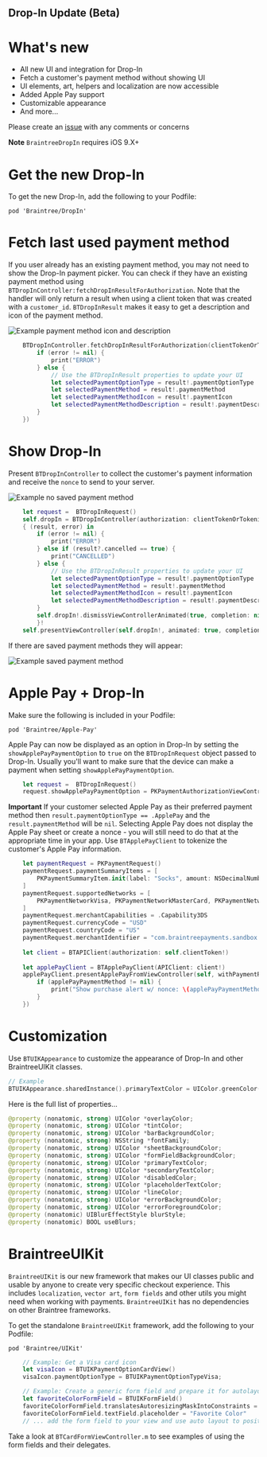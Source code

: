 Drop-In Update (Beta)
------------------------------------

# What's new
- All new UI and integration for Drop-In
- Fetch a customer's payment method without showing UI
- UI elements, art, helpers and localization are now accessible
- Added Apple Pay support
- Customizable appearance
- And more...

Please create an [issue](https://github.braintreeps.com/braintree/braintree-ios/issues) with any comments or concerns

**Note** `BraintreeDropIn` requires iOS 9.X+

# Get the new Drop-In
To get the new Drop-In, add the following to your Podfile:
```
pod 'Braintree/DropIn'
```

# Fetch last used payment method
If you user already has an existing payment method, you may not need to show the Drop-In payment picker. You can check if they have an existing payment method using `BTDropInController:fetchDropInResultForAuthorization`. Note that the handler will only return a result when using a client token that was created with a `customer_id`. `BTDropInResult` makes it easy to get a description and icon of the payment method.

![Example payment method icon and description](saved-paypal-method.png "Example payment method icon and description")

```swift
    BTDropInController.fetchDropInResultForAuthorization(clientTokenOrTokenizationKey, handler: { (result, error) in
        if (error != nil) {
            print("ERROR")
        } else {
            // Use the BTDropInResult properties to update your UI
            let selectedPaymentOptionType = result!.paymentOptionType
            let selectedPaymentMethod = result!.paymentMethod
            let selectedPaymentMethodIcon = result!.paymentIcon
            let selectedPaymentMethodDescription = result!.paymentDescription
        }
    })
```
# Show Drop-In
Present `BTDropInController` to collect the customer's payment information and receive the `nonce` to send to your server.

![Example no saved payment method](no-payment-methods.png "Example no saved payment method")

```swift
    let request =  BTDropInRequest()
    self.dropIn = BTDropInController(authorization: clientTokenOrTokenizationKey, request: request)
    { (result, error) in
        if (error != nil) {
            print("ERROR")
        } else if (result?.cancelled == true) {
            print("CANCELLED")
        } else {
            // Use the BTDropInResult properties to update your UI
            let selectedPaymentOptionType = result!.paymentOptionType
            let selectedPaymentMethod = result!.paymentMethod
            let selectedPaymentMethodIcon = result!.paymentIcon
            let selectedPaymentMethodDescription = result!.paymentDescription
        }
        self.dropIn!.dismissViewControllerAnimated(true, completion: nil)
        }!
    self.presentViewController(self.dropIn!, animated: true, completion: nil)
```

If there are saved payment methods they will appear:

![Example saved payment method](saved-payment-methods.png "Example saved payment method")

# Apple Pay + Drop-In
Make sure the following is included in your Podfile:
```
pod 'Braintree/Apple-Pay'
```

Apple Pay can now be displayed as an option in Drop-In by setting the `showApplePayPaymentOption` to `true` on the `BTDropInRequest` object passed to Drop-In. Usually you'll want to make sure that the device can make a payment when setting `showApplePayPaymentOption`.

```swift
    let request =  BTDropInRequest()
    request.showApplePayPaymentOption = PKPaymentAuthorizationViewController.canMakePaymentsUsingNetworks([PKPaymentNetworkVisa, PKPaymentNetworkMasterCard, PKPaymentNetworkAmex])
```

**Important** If your customer selected Apple Pay as their preferred payment method then `result.paymentOptionType == .ApplePay` and the `result.paymentMethod` will be `nil`. Selecting Apple Pay does not display the Apple Pay sheet or create a nonce - you will still need to do that at the appropriate time in your app. Use `BTApplePayClient` to tokenize the customer's Apple Pay information.

```swift
    let paymentRequest = PKPaymentRequest()
    paymentRequest.paymentSummaryItems = [
        PKPaymentSummaryItem.init(label: "Socks", amount: NSDecimalNumber(string: "100"))
    ]
    paymentRequest.supportedNetworks = [
        PKPaymentNetworkVisa, PKPaymentNetworkMasterCard, PKPaymentNetworkDiscover, PKPaymentNetworkAmex
    ]
    paymentRequest.merchantCapabilities = .Capability3DS
    paymentRequest.currencyCode = "USD"
    paymentRequest.countryCode = "US"
    paymentRequest.merchantIdentifier = "com.braintreepayments.sandbox.Braintree-Demo"
    
    let client = BTAPIClient(authorization: self.clientToken!)
    
    let applePayClient = BTApplePayClient(APIClient: client!)
    applePayClient.presentApplePayFromViewController(self, withPaymentRequest: paymentRequest, completion: { (applePayPaymentMethod, error) in
        if (applePayPaymentMethod != nil) {
            print("Show purchase alert w/ nonce: \(applePayPaymentMethod!.nonce)")
        }
    })
```

# Customization
Use `BTUIKAppearance` to customize the appearance of Drop-In and other BraintreeUIKit classes.
```swift
// Example
BTUIKAppearance.sharedInstance().primaryTextColor = UIColor.greenColor()
```

Here is the full list of properties...
```swift
@property (nonatomic, strong) UIColor *overlayColor;
@property (nonatomic, strong) UIColor *tintColor;
@property (nonatomic, strong) UIColor *barBackgroundColor;
@property (nonatomic, strong) NSString *fontFamily;
@property (nonatomic, strong) UIColor *sheetBackgroundColor;
@property (nonatomic, strong) UIColor *formFieldBackgroundColor;
@property (nonatomic, strong) UIColor *primaryTextColor;
@property (nonatomic, strong) UIColor *secondaryTextColor;
@property (nonatomic, strong) UIColor *disabledColor;
@property (nonatomic, strong) UIColor *placeholderTextColor;
@property (nonatomic, strong) UIColor *lineColor;
@property (nonatomic, strong) UIColor *errorBackgroundColor;
@property (nonatomic, strong) UIColor *errorForegroundColor;
@property (nonatomic) UIBlurEffectStyle blurStyle;
@property (nonatomic) BOOL useBlurs;
```

# BraintreeUIKit

`BraintreeUIKit` is our new framework that makes our UI classes public and usable by anyone to create very specific checkout experience. This includes `localization`, `vector art`, `form fields` and other utils you might need when working with payments. `BraintreeUIKit` has no dependencies on other Braintree frameworks.

To get the standalone `BraintreeUIKit` framework, add the following to your Podfile:
```
pod 'Braintree/UIKit'
```

```swift
    // Example: Get a Visa card icon
    let visaIcon = BTUIKPaymentOptionCardView()
    visaIcon.paymentOptionType = BTUIKPaymentOptionTypeVisa;

    // Example: Create a generic form field and prepare it for autolayout
    let favoriteColorFormField = BTUIKFormField()
    favoriteColorFormField.translatesAutoresizingMaskIntoConstraints = false
    favoriteColorFormField.textField.placeholder = "Favorite Color"
    // ... add the form field to your view and use auto layout to position it
```

Take a look at `BTCardFormViewController.m` to see examples of using the form fields and their delegates.
